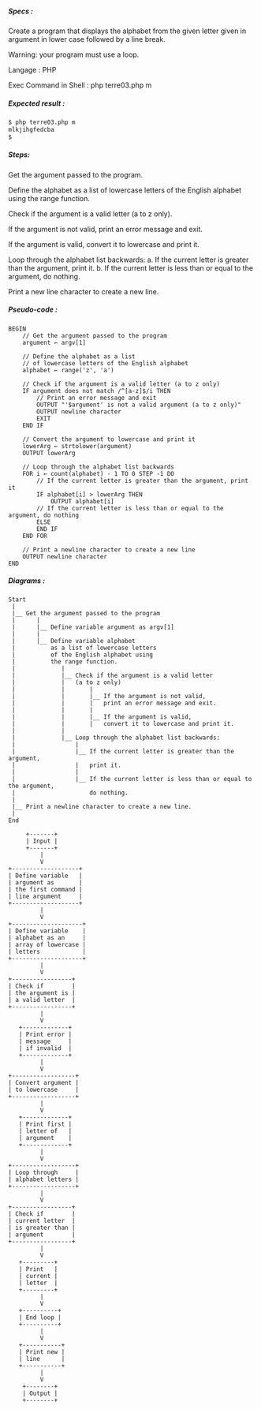 ##### Specs :

Create a program that displays the alphabet
  from the given letter given in argument
  in lower case followed by a line break.

Warning: your program must use a loop.

Langage : PHP

Exec Command in Shell : php terre03.php m

##### Expected result :

```zsh
$ php terre03.php m
mlkjihgfedcba
$ 
```

##### Steps:

Get the argument passed to the program.

Define the alphabet as a list of lowercase letters of the English alphabet using the range function.

Check if the argument is a valid letter (a to z only).

If the argument is not valid, print an error message and exit.

If the argument is valid, convert it to lowercase and print it.

Loop through the alphabet list backwards:
	a. If the current letter is greater than the argument, print it.
	b. If the current letter is less than or equal to the argument, do nothing.

Print a new line character to create a new line.

##### Pseudo-code :
```
BEGIN
    // Get the argument passed to the program
    argument ← argv[1]

    // Define the alphabet as a list
    // of lowercase letters of the English alphabet
    alphabet ← range('z', 'a')

    // Check if the argument is a valid letter (a to z only)
    IF argument does not match /^[a-z]$/i THEN
        // Print an error message and exit
        OUTPUT "'$argument' is not a valid argument (a to z only)"
        OUTPUT newline character
        EXIT
    END IF

    // Convert the argument to lowercase and print it
    lowerArg ← strtolower(argument)
    OUTPUT lowerArg

    // Loop through the alphabet list backwards
    FOR i ← count(alphabet) - 1 TO 0 STEP -1 DO
        // If the current letter is greater than the argument, print it
        IF alphabet[i] > lowerArg THEN
            OUTPUT alphabet[i]
        // If the current letter is less than or equal to the argument, do nothing
        ELSE
        END IF
    END FOR

    // Print a newline character to create a new line
    OUTPUT newline character
END
```

##### Diagrams :
```
Start
 |
 |__ Get the argument passed to the program
 |      |
 |      |__ Define variable argument as argv[1]
 |      |
 |      |__ Define variable alphabet
 |          as a list of lowercase letters 
 |          of the English alphabet using 
 |          the range function.
 |             |
 |             |__ Check if the argument is a valid letter
 |             |   (a to z only)
 |             |       |
 |             |       |__ If the argument is not valid, 
 |             |       |   print an error message and exit.
 |             |       |
 |             |       |__ If the argument is valid, 
 |             |       |   convert it to lowercase and print it.
 |             |
 |             |__ Loop through the alphabet list backwards:
 |                 |
 |                 |__ If the current letter is greater than the argument, 
 |                 |   print it.
 |                 |
 |                 |__ If the current letter is less than or equal to the argument, 
 |                     do nothing.
 |
 |__ Print a newline character to create a new line.
 |
End
```

```
     +-------+
     | Input |
     +-------+
         |
         V
+-------------------+
| Define variable   |
| argument as       |
| the first command |
| line argument     |
+-------------------+ 
         |
         V
+--------------------+
| Define variable    |
| alphabet as an     |
| array of lowercase |
| letters            |
+--------------------+
         |
         V
+-----------------+
| Check if        |
| the argument is |
| a valid letter  |
+-----------------+
         |
         V
   +-------------+
   | Print error |
   | message     |
   | if invalid  |
   +-------------+
         |
         V
+------------------+
| Convert argument |
| to lowercase     |
+------------------+
         |
         V
   +-------------+
   | Print first |
   | letter of   |
   | argument    |
   +-------------+
         |
         V
+------------------+
| Loop through     |
| alphabet letters |
+------------------+
         |
         V
+-----------------+
| Check if        |
| current letter  |
| is greater than |
| argument        |
+-----------------+
         |
         V
   +---------+
   | Print   |
   | current |
   | letter  |
   +---------+
         |
         V
   +----------+
   | End loop |
   +----------+
         |
         V
   +-----------+
   | Print new |
   | line      |
   +-----------+
         |
         V
    +--------+
    | Output |
    +--------+
```
